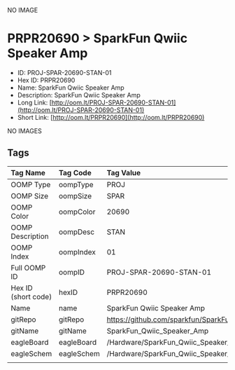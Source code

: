 


  
NO IMAGE  
# PRPR20690 > SparkFun Qwiic Speaker Amp

- ID: PROJ-SPAR-20690-STAN-01
- Hex ID: PRPR20690
- Name: SparkFun Qwiic Speaker Amp
- Description: SparkFun Qwiic Speaker Amp
- Long Link: [http://oom.lt/PROJ-SPAR-20690-STAN-01](http://oom.lt/PROJ-SPAR-20690-STAN-01)
- Short Link: [http://oom.lt/PRPR20690](http://oom.lt/PRPR20690)
  
NO IMAGES  
## Tags
  

|Tag Name|Tag Code|Tag Value|
| :--- | :--- | :--- |
|OOMP Type|oompType|PROJ|
|OOMP Size|oompSize|SPAR|
|OOMP Color|oompColor|20690|
|OOMP Description|oompDesc|STAN|
|OOMP Index|oompIndex|01|
|Full OOMP ID|oompID|PROJ-SPAR-20690-STAN-01|
|Hex ID (short code)|hexID|PRPR20690|
|Name|name|SparkFun Qwiic Speaker Amp|
|gitRepo|gitRepo|https://github.com/sparkfun/SparkFun_Qwiic_Speaker_Amp|
|gitName|gitName|SparkFun_Qwiic_Speaker_Amp|
|eagleBoard|eagleBoard|/Hardware/SparkFun_Qwiic_Speaker_Amp.brd|
|eagleSchem|eagleSchem|/Hardware/SparkFun_Qwiic_Speaker_Amp.sch|
||||
